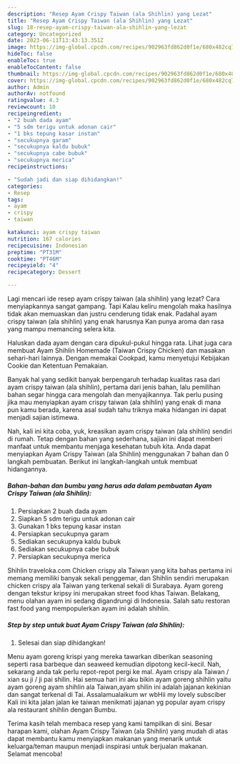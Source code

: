 ```yaml
---
description: "Resep Ayam Crispy Taiwan (ala Shihlin) yang Lezat"
title: "Resep Ayam Crispy Taiwan (ala Shihlin) yang Lezat"
slug: 18-resep-ayam-crispy-taiwan-ala-shihlin-yang-lezat
category: Uncategorized
date: 2023-06-11T13:43:13.351Z
image: https://img-global.cpcdn.com/recipes/902963fd862d0f1e/680x482cq70/ayam-crispy-taiwan-ala-shihlin-foto-resep-utama.jpg
hideToc: false
enableToc: true
enableTocContent: false
thumbnail: https://img-global.cpcdn.com/recipes/902963fd862d0f1e/680x482cq70/ayam-crispy-taiwan-ala-shihlin-foto-resep-utama.jpg
cover: https://img-global.cpcdn.com/recipes/902963fd862d0f1e/680x482cq70/ayam-crispy-taiwan-ala-shihlin-foto-resep-utama.jpg
author: Admin
authorAv: notfound
ratingvalue: 4.3
reviewcount: 10
recipeingredient:
- "2 buah dada ayam"
- "5 sdm terigu untuk adonan cair"
- "1 bks tepung kasar instan"
- "secukupnya garam"
- "secukupnya kaldu bubuk"
- "secukupnya cabe bubuk"
- "secukupnya merica"
recipeinstructions:

- "Sudah jadi dan siap dihidangkan!"
categories:
- Resep
tags:
- ayam
- crispy
- taiwan

katakunci: ayam crispy taiwan 
nutrition: 167 calories
recipecuisine: Indonesian
preptime: "PT31M"
cooktime: "PT46M"
recipeyield: "4"
recipecategory: Dessert

---
```



Lagi mencari ide resep ayam crispy taiwan (ala shihlin) yang lezat? Cara menyiapkannya sangat gampang. Tapi Kalau keliru mengolah maka hasilnya tidak akan memuaskan dan justru cenderung tidak enak. Padahal ayam crispy taiwan (ala shihlin) yang enak harusnya Kan punya aroma dan rasa yang mampu memancing selera kita.


Haluskan dada ayam dengan cara dipukul-pukul hingga rata. Lihat juga cara membuat Ayam Shihlin Homemade (Taiwan Crispy Chicken) dan masakan sehari-hari lainnya. Dengan memakai Cookpad, kamu menyetujui Kebijakan Cookie dan Ketentuan Pemakaian.

Banyak hal yang sedikit banyak berpengaruh terhadap kualitas rasa dari ayam crispy taiwan (ala shihlin), pertama dari jenis bahan, lalu pemilihan bahan segar hingga cara mengolah dan menyajikannya. Tak perlu pusing jika mau menyiapkan ayam crispy taiwan (ala shihlin) yang enak di mana pun kamu berada, karena asal sudah tahu triknya maka hidangan ini dapat menjadi sajian istimewa.


Nah, kali ini kita coba, yuk, kreasikan ayam crispy taiwan (ala shihlin) sendiri di rumah. Tetap dengan bahan yang sederhana, sajian ini dapat memberi manfaat untuk membantu menjaga kesehatan tubuh kita. Anda dapat menyiapkan Ayam Crispy Taiwan (ala Shihlin) menggunakan 7 bahan dan 0 langkah pembuatan. Berikut ini langkah-langkah untuk membuat hidangannya.

<!--inarticleads1-->

##### Bahan-bahan dan bumbu yang harus ada dalam pembuatan Ayam Crispy Taiwan (ala Shihlin):

1. Persiapkan 2 buah dada ayam
1. Siapkan 5 sdm terigu untuk adonan cair
1. Gunakan 1 bks tepung kasar instan
1. Persiapkan secukupnya garam
1. Sediakan secukupnya kaldu bubuk
1. Sediakan secukupnya cabe bubuk
1. Persiapkan secukupnya merica


Shihlin traveloka.com Chicken crispy ala Taiwan yang kita bahas pertama ini memang memiliki banyak sekali penggemar, dan Shihlin sendiri merupakan chicken crispy ala Taiwan yang terkenal sekali di Surabaya. Ayam goreng dengan tekstur kripsy ini merupakan street food khas Taiwan. Belakang, menu olahan ayam ini sedang digandrungi di Indonesia. Salah satu restoran fast food yang mempopulerkan ayam ini adalah shihlin. 

<!--inarticleads2-->

##### Step by step untuk buat Ayam Crispy Taiwan (ala Shihlin):


1. Selesai dan siap dihidangkan!

Menu ayam goreng krispi yang mereka tawarkan diberikan seasoning seperti rasa barbeque dan seaweed kemudian dipotong kecil-kecil. Nah, sekarang anda tak perlu repot-repot pergi ke mal. Ayam crispy ala Taiwan / xian su ji / ji pai shilin. Hai semua hari ini aku bikin ayam goreng shihlin yaitu ayam goreng ayam shihlin ala Taiwan,ayam shilin ini adalah jajanan kekinian dan sangat terkenal di Tai. Assalamualaikum wr wbHii my lovely subsciber Kali ini kita jalan jalan ke taiwan menikmati jajanan yg popular ayam crispy ala restaurant shihlin dengan Bumbu. 

Terima kasih telah membaca resep yang kami tampilkan di sini. Besar harapan kami, olahan Ayam Crispy Taiwan (ala Shihlin) yang mudah di atas dapat membantu kamu menyiapkan makanan yang menarik untuk keluarga/teman maupun menjadi inspirasi untuk berjualan makanan. Selamat mencoba!
